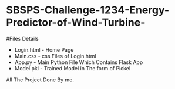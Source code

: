 # SBSPS-Challenge-1234-Energy-Predictor-of-Wind-Turbine-
#Files Details
* Login.html - Home Page
* Main.css - css Files of Login.html
* App.py - Main Python File Which Contains Flask App
* Model.pkl - Trained Model in The form of Pickel

All The Project Done By me.
